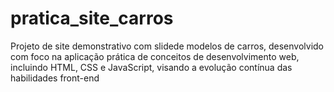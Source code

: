 # pratica_site_carros
Projeto de site demonstrativo com slidede modelos de carros, desenvolvido com foco na aplicação prática de conceitos de desenvolvimento web, incluindo HTML, CSS e JavaScript, visando a evolução contínua das habilidades front-end
